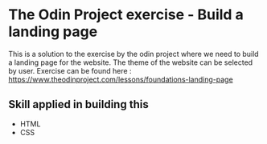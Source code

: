 # The Odin Project exercise - Build a landing page
This is a solution to the exercise by the odin project where we need to build a landing page for the website. The theme of the website can be selected by user.
Exercise can be found here : https://www.theodinproject.com/lessons/foundations-landing-page


## Skill applied in building this
 - HTML 
 - CSS
